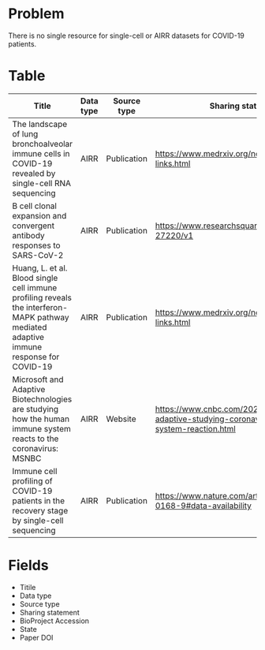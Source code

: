 # Problem
There is no single resource for single-cell or AIRR datasets for COVID-19 patients.

# Table
|Title                                                                                                                                 |Data type|Source type|Sharing statement                                                                                  |BioProject Accession|State                   |Paper DOI                                   |
|--------------------------------------------------------------------------------------------------------------------------------------|---------|-----------|---------------------------------------------------------------------------------------------------|--------------------|------------------------|--------------------------------------------|
|The landscape of lung bronchoalveolar immune cells in COVID-19 revealed by single-cell RNA sequencing                                 |AIRR     |Publication|https://www.medrxiv.org/node/72689.external-links.html                                             |PRJNA608742         |Publicly available      |https://doi.org/10.1101/2020.02.23.20026690 |
|B cell clonal expansion and convergent antibody responses to SARS-CoV-2                                                               |AIRR     |Publication|https://www.researchsquare.com/article/rs-27220/v1                                                 |PRJNA628125         |Publicly available      |https://dx.doi.org/10.21203/rs.3.rs-27220/v1|
|Huang, L. et al. Blood single cell immune profiling reveals the interferon-MAPK pathway mediated adaptive immune response for COVID-19|AIRR     |Publication|https://www.medrxiv.org/node/73721.external-links.html                                             |Pending             |Expected to be available|https://doi.org/10.1101/2020.03.15.20033472 |
|Microsoft and Adaptive Biotechnologies are studying how the human immune system reacts to the coronavirus: MSNBC                      |AIRR     |Website    |https://www.cnbc.com/2020/03/20/microsoft-adaptive-studying-coronavirus-immune-system-reaction.html|-                   |Expected to be available|-                                           |
|Immune cell profiling of COVID-19 patients in the recovery stage by single-cell sequencing                                            |AIRR     |Publication|https://www.nature.com/articles/s41421-020-0168-9#data-availability                                |Pending             |Expected to be available|https://doi.org/10.1038/s41421-020-0168-9   |

# Fields
- Titile
- Data type
- Source type
- Sharing statement
- BioProject Accession
- State
- Paper DOI

